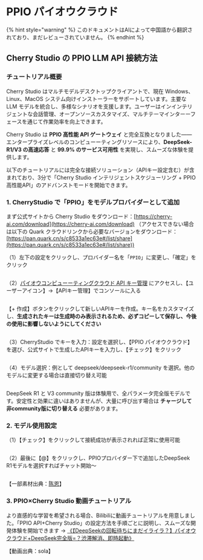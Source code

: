 # PPIO パイオウクラウド


{% hint style="warning" %}
このドキュメントはAIによって中国語から翻訳されており、まだレビューされていません。
{% endhint %}




## Cherry Studio の PPIO LLM API 接続方法

### [​](https://ppinfra.com/docs/third-party/cherry-studio-use#%E6%95%99%E7%A8%8B%E6%A6%82%E8%BF%B0)チュートリアル概要 <a href="#e6-95-99-e7-a8-8b-e6-a6-82-e8-bf-b0" id="e6-95-99-e7-a8-8b-e6-a6-82-e8-bf-b0"></a>

Cherry Studio はマルチモデルデスクトップクライアントで、現在 Windows、Linux、MacOS システム向けインストーラーをサポートしています。主要な LLM モデルを統合し、多様なシナリオを支援します。ユーザーはインインテリジェントな会話管理、オープンソースカスタマイズ、マルチテーマインターーフェースを通じて作業効率を向上できます。

Cherry Studio は **PPIO 高性能 API ゲートウェイ** と完全互換となりました——エンタープライズレベルのコンピューーティングリソースにより、**DeepSeek-R1/V3 の高速応答** と **99.9% のサービス可用性** を実現し、スムーズな体験を提供します。

以下のチュートリアルには完全な接続ソリューション（APIキー設定含む）が含まれており、3分で「Cherry Studio インテリジェントスケジューリング + PPIO 高性能API」のアドバンストモードを開始できます。

### [​](https://ppinfra.com/docs/third-party/cherry-studio-use#1-%E8%BF%9B%E5%85%A5-cherrystudio%EF%BC%8C%E6%B7%BB%E5%8A%A0-%E2%80%9Cppio%E2%80%9D-%E4%BD%9C%E4%B8%BA%E6%A8%A1%E5%9E%8B%E6%8F%90%E4%BE%9B%E5%95%86)1. CherryStudio で「PPIO」をモデルプロバイダーとして追加 <a href="#id-1-e8-bf-9b-e5-85-a5-cherrystudio-ef-bc-8c-e6-b7-bb-e5-8a-a0-e2-80-9cppio-e2-80-9d-e4-bd-9c-e4-b8-ba" id="id-1-e8-bf-9b-e5-85-a5-cherrystudio-ef-bc-8c-e6-b7-bb-e5-8a-a0-e2-80-9cppio-e2-80-9d-e4-bd-9c-e4-b8-ba"></a>

まず公式サイトから Cherry Studio をダウンロード：[https://cherry-ai.com/download](https://cherry-ai.com/download) （アクセスできない場合は以下の Quark クラウドリンクから必要なバージョンをダウンロード：[https://pan.quark.cn/s/c8533a1ec63e#/list/share](https://pan.quark.cn/s/c8533a1ec63e#/list/share))

（1）左下の設定をクリックし、プロバイダー名を「`PPIO`」に変更し、「確定」をクリック

<figure><img src="https://static.ppinfra.com/docs/image/llm/cherry-studio-setting.png" alt=""><figcaption></figcaption></figure>

（2）[パイオウコンピューーティングクラウド API キー管理](https://ppinfra.com/user/register?invited_by=JYT9GD\&utm_source=github_cherry-studio) にアクセスし、【ユーザーアイコン】→【APIキー管理】でコンソールに入る

<figure><img src="https://static.ppinfra.com/docs/image/llm/ppinfra-create-api-key-01.png" alt=""><figcaption></figcaption></figure>

【+ 作成】ボタンをクリックして新しいAPIキーを作成。キー名をカスタマイズし、**生成されたキーは生成時のみ表示されるため、必ずコピーして保存し、今後の使用に影響しないようにしてください**

<figure><img src="https://static.ppinfra.com/docs/image/llm/ppinfra-create-api-key-02.png" alt=""><figcaption></figcaption></figure>

（3）CherryStudio でキーを入力：設定を選択し、【PPIO パイオウクラウド】を選び、公式サイトで生成したAPIキーを入力し、【チェック】をクリック

<figure><img src="https://static.ppinfra.com/docs/image/llm/cherry-studio-3601.PNG" alt=""><figcaption></figcaption></figure>

（4）モデル選択：例として deepseek/deepseek-r1/community を選択。他のモデルに変更する場合は直接切り替え可能

<figure><img src="https://static.ppinfra.com/docs/image/llm/cherry-studio-3602.PNG" alt=""><figcaption></figcaption></figure>

DeepSeek R1 と V3 community 版は体験用で、全パラメータ完全版モデルです。安定性と効果に違いはありませんが、大量に呼び出す場合は **チャージして非community版に切り替える** 必要があります。

### [​](https://ppinfra.com/docs/third-party/cherry-studio-use#2-%E6%A8%A1%E5%9E%8B%E4%BD%BF%E7%94%A8%E9%85%8D%E7%BD%AE)2. モデル使用設定 <a href="#id-2-e6-a8-a1-e5-9e-8b-e4-bd-bf-e7-94-a8-e9-85-8d-e7-bd-ae" id="id-2-e6-a8-a1-e5-9e-8b-e4-bd-bf-e7-94-a8-e9-85-8d-e7-bd-ae"></a>

（1）【チェック】をクリックして接続成功が表示されれば正常に使用可能

<figure><img src="https://static.ppinfra.com/docs/image/llm/cherry-studio-3603.png" alt=""><figcaption></figcaption></figure>

（2）最後に【@】をクリックし、PPIOプロバイダー下で追加したDeepSeek R1モデルを選択すればチャット開始～

<figure><img src="https://static.ppinfra.com/docs/image/llm/cherry-studio-ppio-config-02.png" alt=""><figcaption></figcaption></figure>

【一部素材出典：[陈恩](https://www.kdocs.cn/l/ctGiF5K6PQoO)】

### [​](https://ppinfra.com/docs/third-party/cherry-studio-use#3-ppio%C3%97cherry-studio-%E8%A7%86%E9%A2%91%E4%BD%BF%E7%94%A8%E6%95%99%E7%A8%8B)3. PPIO×Cherry Studio 動画チュートリアル <a href="#id-3-ppio-c3-97cherry-studio-e8-a7-86-e9-a2-91-e4-bd-bf-e7-94-a8-e6-95-99-e7-a8-8b" id="id-3-ppio-c3-97cherry-studio-e8-a7-86-e9-a2-91-e4-bd-bf-e7-94-a8-e6-95-99-e7-a8-8b"></a>

より直感的な学習を希望される場合、Bilibiliに動画チュートリアルを用意しました。「PPIO API+Cherry Studio」の設定方法を手順ごとに説明し、スムーズな開発体験を開始できます → [《【DeepSeekの回転待ちにまだイライラ？】パイオウクラウド+DeepSeek完全版=？渋滞解消、即時起動》](https://www.bilibili.com/video/BV1BZNmeTEwg/?buvid=XX82F37818653072D274A6BB8A4FE7938A30C\&from_spmid=search.search-result.0.0\&is_story_h5=false\&mid=3CpKQv%2Bjnb8k6iTGlUl1eH8FTQ%2FSZMtL1rElX6M3iMo%3D\&plat_id=116\&share_from=ugc\&share_medium=android\&share_plat=android\&share_session_id=b892268f-5751-4f6e-9690-50b37855d346\&share_source=WEIXIN\&share_source=weixin\&share_tag=s_i\&spmid=united.player-video-detail.0.0\&timestamp=1739160448\&unique_k=eKDZuRP\&up_id=3546757841554023\&vd_source=50fea165795ccc47455a165f5bcaeed2)

【動画出典：sola】